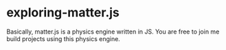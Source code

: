 # exploring-matter.js

Basically, matter.js is a physics engine written in JS. You are free to join me build projects using this physics engine.
